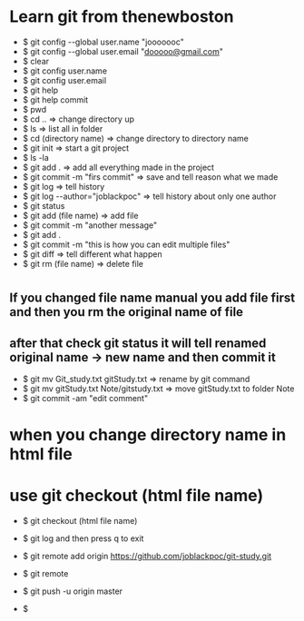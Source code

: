 # Learn git from thenewboston
* $ git config --global user.name "jooooooc"
* $ git config --global user.email "dooooo@gmail.com"
* $ clear
* $ git config user.name
* $ git config user.email
* $ git help
* $ git help commit
* $ pwd
* $ cd .. => change directory up
* $ ls => list all in folder
* $ cd (directory name) => change directory to directory name
* $ git init => start a git project
* $ ls -la
* $ git add . => add all everything made in the project
* $ git commit -m "firs commit" => save and tell reason what we made
* $ git log => tell history
* $ git log --author="joblackpoc" => tell history about only one author
* $ git status 
* $ git add (file name) => add file
* $ git commit -m "another message"
* $ git add .
* $ git commit -m "this is how you can edit multiple files"
* $ git diff => tell different what happen
* $ git rm (file name) => delete file
#
## If you changed file name manual you add file first and then you rm the original name of file
## after that check git status it will tell renamed original name -> new name and then commit it 
 
* $ git mv Git_study.txt gitStudy.txt => rename by git command
* $ git mv gitStudy.txt Note/gitstudy.txt => move gitStudy.txt to folder Note
* $ git commit -am "edit comment"

# when you change directory name in html file 
# use git checkout (html file name)

* $ git checkout (html file name)
* $ git log and then press q to exit
* $ git remote add origin https://github.com/joblackpoc/git-study.git
* $ git remote

* $ git push -u origin master

* $
